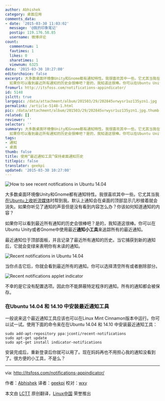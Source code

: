 ```yaml
---
author: Abhishek
category: 桌面应用
comments_data:
- date: '2015-03-30 11:03:02'
  message: '@我的印象笔记'
  postip: 119.176.58.85
  username: 微博评论
count:
  commentnum: 1
  favtimes: 1
  likes: 0
  sharetimes: 1
  viewnum: 6325
date: '2015-03-30 10:27:00'
editorchoice: false
excerpt: 大多数桌面环境像Unity和Gnome都有通知特性。我很喜欢其中一些。它尤其当我在Ubuntu上收听流媒体时帮到我。默认上通知会在桌面的顶部显示几秒接着就会消失。如果你听见了通知的声音但是没有看到内容怎么办？你该如何知道通知的内容？
  如果你可以看到最近所有通知的历史会很棒吧？是的，我知道这很棒。你可以在Ubuntu Unity或者Gnome中使用最近通知小工具来追踪所有的最近通知。 最近通知位于顶部面板，并且记录了最近所有通知的历史。当它捕获到新的通知后，它就会变绿来表明你有未读的通知。  当你点击它后，你就会看到最近所有的通知。
fromurl: http://itsfoss.com/notifications-appindicator/
id: 5148
islctt: true
largepic: /data/attachment/album/201503/29/202845vrwysr1uz135yzn1.jpg
permalink: /article-5148-1.html
pic: /data/attachment/album/201503/29/202845vrwysr1uz135yzn1.jpg.thumb.jpg
related: []
reviewer: ''
selector: ''
summary: 大多数桌面环境像Unity和Gnome都有通知特性。我很喜欢其中一些。它尤其当我在Ubuntu上收听流媒体时帮到我。默认上通知会在桌面的顶部显示几秒接着就会消失。如果你听见了通知的声音但是没有看到内容怎么办？你该如何知道通知的内容？
  如果你可以看到最近所有通知的历史会很棒吧？是的，我知道这很棒。你可以在Ubuntu Unity或者Gnome中使用最近通知小工具来追踪所有的最近通知。 最近通知位于顶部面板，并且记录了最近所有通知的历史。当它捕获到新的通知后，它就会变绿来表明你有未读的通知。  当你点击它后，你就会看到最近所有的通知。
tags:
- 通知
- 桌面
thumb: false
title: 使用“最近通知工具”保持桌面通知历史
titlepic: false
translator: geekpi
updated: '2015-03-30 10:27:00'
---
```


![How to see recent notifications in Ubuntu 14.04](/data/attachment/album/201503/29/202845vrwysr1uz135yzn1.jpg)


大多数桌面环境像Unity和Gnome都有通知特性。我很喜欢其中一些。它尤其当我[在Ubuntu上收听流媒体](http://itsfoss.com/apps-internet-streaming-radio-ubuntu/)时帮到我。默认上通知会在桌面的顶部显示几秒接着就会消失。如果你听见了通知的声音但是没有看到内容怎么办？你该如何知道通知的内容？


如果你可以看到最近所有通知的历史会很棒吧？是的，我知道这很棒。你可以在Ubuntu Unity或者Gnome中使用最近**通知小工具**来追踪所有的最近通知。


最近通知位于顶部面板，并且记录了最近所有通知的历史。当它捕获到新的通知后，它就会变绿来表明你有未读的通知。


![Recent notifications in Ubuntu 14.04](/data/attachment/album/201503/29/202845g60xx10io70u7yu7.jpg)


当你点击它后，你就会看到最近所有的通知。你可以选择清空所有或者删除部分。


![Recent notifications applet indicator](/data/attachment/album/201503/29/202846ajl5n1vl47la7jj5.jpg)


不幸的是它没有配置选项。因此你不能屏蔽特定程序的通知。所有的通知都会被保存。


### 在Ubuntu 14.04 和 14.10 中安装最近通知工具


一般说来这个最近通知工具应该也可以在Linux Mint Cinnamon版本中运行。你可以试一试。使用下面的命令来在在Ubuntu 14.04 和 14.10 中安装最近通知工具：



```
sudo add-apt-repository ppa:jconti/recent-notifications
sudo apt-get update
sudo apt-get install indicator-notifications

```

安装完成后，重新登录后你就可以用了。现在妈妈再也不用担心我的通知没看到了。很方便的小工具，不是么？




---


via: <http://itsfoss.com/notifications-appindicator/>


作者：[Abhishek](http://itsfoss.com/author/Abhishek/) 译者：[geekpi](https://github.com/geekpi) 校对：[wxy](https://github.com/wxy)


本文由 [LCTT](https://github.com/LCTT/TranslateProject) 原创翻译，[Linux中国](http://linux.cn/) 荣誉推出